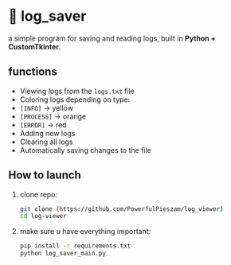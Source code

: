 # 📑 log_saver

a simple program for saving and reading logs, built in **Python + CustomTkinter**.

## functions
- Viewing logs from the `logs.txt` file
- Coloring logs depending on type:
- `[INFO]` → yellow
- `[PROCESS]` → orange
- `[ERROR]` → red
- Adding new logs
- Clearing all logs
- Automatically saving changes to the file

## How to launch
1. clone repo:
   ```bash
   git clone (https://github.com/PowerfulPieszam/log_viewer)
   cd log-viewer
2. make sure u have everything important:
   ```bash
   pip install -r requirements.txt
   python log_saver_main.py
